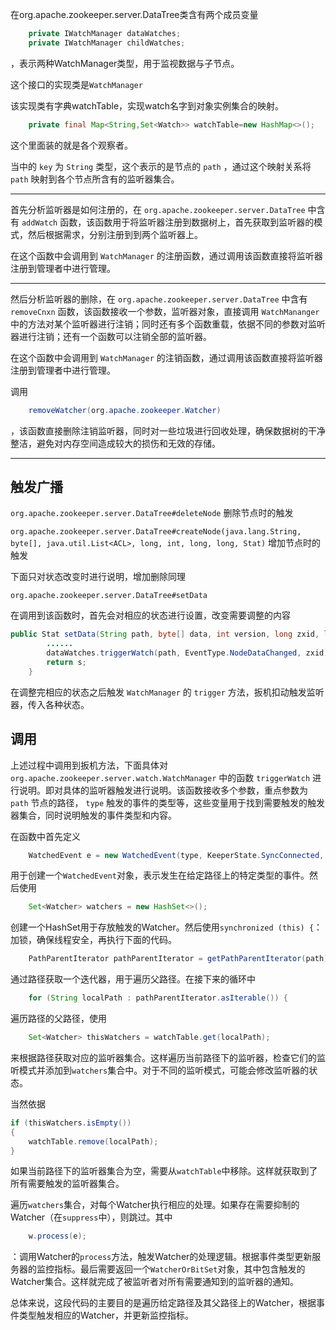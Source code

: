 在org.apache.zookeeper.server.DataTree类含有两个成员变量 
```java
	private IWatchManager dataWatches;
	private IWatchManager childWatches;
```
，表示两种WatchManager类型，用于监视数据与子节点。

这个接口的实现类是```WatchManager```

该实现类有字典watchTable，实现watch名字到对象实例集合的映射。

```java
	private final Map<String,Set<Watch>> watchTable=new HashMap<>();
```

这个里面装的就是各个观察者。

当中的 `key` 为 `String` 类型，这个表示的是节点的 `path` ，通过这个映射关系将 `path` 映射到各个节点所含有的监听器集合。

---



首先分析监听器是如何注册的，在 `org.apache.zookeeper.server.DataTree` 中含有 `addWatch`  函数，该函数用于将监听器注册到数据树上，首先获取到监听器的模式，然后根据需求，分别注册到到两个监听器上。

在这个函数中会调用到 `WatchManager` 的注册函数，通过调用该函数直接将监听器注册到管理者中进行管理。

---



然后分析监听器的删除，在 `org.apache.zookeeper.server.DataTree` 中含有 `removeCnxn`  函数，该函数接收一个参数，监听器对象，直接调用 `WatchMananger` 中的方法对某个监听器进行注销；同时还有多个函数重载，依据不同的参数对监听器进行注销；还有一个函数可以注销全部的监听器。

在这个函数中会调用到 `WatchManager` 的注销函数，通过调用该函数直接将监听器注册到管理者中进行管理。

调用 
```java
	removeWatcher(org.apache.zookeeper.Watcher)
```
，该函数直接删除注销监听器，同时对一些垃圾进行回收处理，确保数据树的干净整洁，避免对内存空间造成较大的损伤和无效的存储。

---



## 触发广播

`org.apache.zookeeper.server.DataTree#deleteNode` 删除节点时的触发

`org.apache.zookeeper.server.DataTree#createNode(java.lang.String, byte[], java.util.List<ACL>, long, int, long, long, Stat)` 增加节点时的触发

下面只对状态改变时进行说明，增加删除同理

`org.apache.zookeeper.server.DataTree#setData`

在调用到该函数时，首先会对相应的状态进行设置，改变需要调整的内容

```java
public Stat setData(String path, byte[] data, int version, long zxid, long time) throws NoNodeException {
    	......
        dataWatches.triggerWatch(path, EventType.NodeDataChanged, zxid);
        return s;
    }
```

在调整完相应的状态之后触发 `WatchManager` 的 `trigger` 方法，扳机扣动触发监听器，传入各种状态。

## 调用

上述过程中调用到扳机方法，下面具体对 `org.apache.zookeeper.server.watch.WatchManager` 中的函数 `triggerWatch` 进行说明。即对具体的监听器触发进行说明。该函数接收多个参数，重点参数为 `path` 节点的路径， `type` 触发的事件的类型等，这些变量用于找到需要触发的触发器集合，同时说明触发的事件类型和内容。

在函数中首先定义 

```java
	WatchedEvent e = new WatchedEvent(type, KeeperState.SyncConnected, path, zxid);
````
用于创建一个`WatchedEvent`对象，表示发生在给定路径上的特定类型的事件。然后使用

```java
	Set<Watcher> watchers = new HashSet<>();
```

创建一个HashSet用于存放触发的Watcher。然后使用`synchronized (this) {`：加锁，确保线程安全，再执行下面的代码。
```java
	PathParentIterator pathParentIterator = getPathParentIterator(path);
```
通过路径获取一个迭代器，用于遍历父路径。在接下来的循环中 
```java
	for (String localPath : pathParentIterator.asIterable()) {
```
遍历路径的父路径，使用 
```java
	Set<Watcher> thisWatchers = watchTable.get(localPath);
```
来根据路径获取对应的监听器集合。这样遍历当前路径下的监听器，检查它们的监听模式并添加到`watchers`集合中。对于不同的监听模式，可能会修改监听器的状态。

当然依据 
```java
if (thisWatchers.isEmpty()) 
{ 
	watchTable.remove(localPath); 
}
```
如果当前路径下的监听器集合为空，需要从`watchTable`中移除。这样就获取到了所有需要触发的监听器集合。

遍历`watchers`集合，对每个Watcher执行相应的处理。如果存在需要抑制的Watcher（在`suppress`中），则跳过。其中 
```java
	w.process(e);
```
：调用Watcher的`process`方法，触发Watcher的处理逻辑。根据事件类型更新服务器的监控指标。最后需要返回一个`WatcherOrBitSet`对象，其中包含触发的Watcher集合。这样就完成了被监听者对所有需要通知到的监听器的通知。

总体来说，这段代码的主要目的是遍历给定路径及其父路径上的Watcher，根据事件类型触发相应的Watcher，并更新监控指标。  

